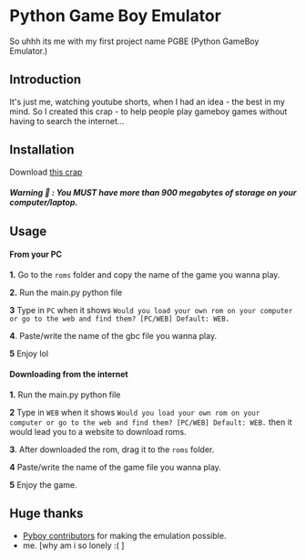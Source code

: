 # Python Game Boy Emulator
So uhhh its me with my first project name PGBE (Python GameBoy Emulator.)
## Introduction
It's just me, watching youtube shorts, when I had an idea - the best in my mind. So I created this crap - to help people play gameboy games without having to search the internet...
## Installation

Download [this crap](https://drive.google.com/file/d/1WPPCnPHILzg6dwpqE9vVtDo8eoa1jH95/view?usp=sharing)

##### Warning 🔴 : You MUST have more than 900 megabytes of storage on your computer/laptop. 

## Usage

#### From your PC

**1.** Go to the ```roms``` folder and copy the name of the game you wanna play.

**2.** Run the main.py python file

**3** Type in ```PC``` when it shows ```Would you load your own rom on your computer or go to the web and find them? [PC/WEB] Default: WEB.```

**4**. Paste/write the name of the gbc file you wanna play.

**5** Enjoy lol

#### Downloading from the internet

**1.** Run the main.py python file

**2** Type in ```WEB``` when it shows ```Would you load your own rom on your computer or go to the web and find them? [PC/WEB] Default: WEB.``` then it would lead you to a website to download roms.

**3**. After downloaded the rom, drag it to the ```roms``` folder.

**4** Paste/write the name of the game file you wanna play.

**5** Enjoy the game.

## Huge thanks
- [Pyboy contributors](https://github.com/Baekalfen/PyBoy/graphs/contributors) for making the emulation possible.
- me. [why am i so lonely :( ]
